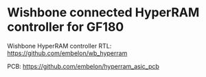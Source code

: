 # Wishbone connected HyperRAM controller for GF180

Wishbone HyperRAM controller RTL: https://github.com/embelon/wb_hyperram

PCB: https://github.com/embelon/hyperram_asic_pcb
